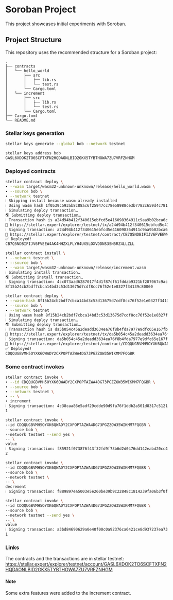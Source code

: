 # Soroban Project

This project showcases initial experiments with Soroban.

## Project Structure

This repository uses the recommended structure for a Soroban project:
```text
.
├── contracts
│   └── hello_world
│       ├── src
│       │   ├── lib.rs
│       │   └── test.rs
│       └── Cargo.toml
│   └── increment
│       ├── src
│       │   ├── lib.rs
│       │   └── test.rs
│       └── Cargo.toml
├── Cargo.toml
└── README.md
```
### Stellar keys generation 
```bash
stellar keys generate --global bob --network testnet
```
```bash
stellar keys address bob                                                                                                                                                  │
GASL6XDOK2TO6SCFTXFN2HQDAONLBID2GKX5TYBTHOWA7ZU7VRFZNHGM   
```

### Deployed contracts
```bash
stellar contract deploy \
∙ --wasm target/wasm32-unknown-unknown/release/hello_world.wasm \
∙ --source bob \
∙ --network testnet
ℹ Skipping install because wasm already installed
ℹ Using wasm hash 1f0539c593ab8c88ac6f25947cc78e58988ce3b7782c659d4c781be5fdeea553
ℹ Simulating deploy transaction…
🌎 Submitting deploy transaction…
ℹ Transaction hash is a24d94b412f340615ebfcd5e416098364911c9aa9b02bca6c00e84fb1381f111
🔗 https://stellar.expert/explorer/testnet/tx/a24d94b412f340615ebfcd5e416098364911c9aa9b02bca6c00e84fb1381f111
ℹ Signing transaction: a24d94b412f340615ebfcd5e416098364911c9aa9b02bca6c00e84fb1381f111
🔗 https://stellar.expert/explorer/testnet/contract/CB7Q5NDBIFIJV6FVEEW4AK4HHZXLFLYH4UX5LOXVDDNS3SN5RZ4LLZLL
✅ Deployed!
CB7Q5NDBIFIJV6FVEEW4AK4HHZXLFLYH4UX5LOXVDDNS3SN5RZ4LLZLL
```
```bash
stellar contract install \
∙ --network testnet \
∙ --source bob \
∙ --wasm target/wasm32-unknown-unknown/release/increment.wasm
ℹ Simulating install transaction…
🌎 Submitting install transaction…
ℹ Signing transaction: 4cc073aad6287017f4d1f87cf61fddab9321bf287067c9ac7a0f9432ba3799f9
8f15b24cb2bdf7cbca14bd3c53d13675d7cdf8cc76f52e1e0327f34139c80060
```
```bash
stellar contract deploy \
∙ --wasm-hash 8f15b24cb2bdf7cbca14bd3c53d13675d7cdf8cc76f52e1e0327f34139c80060 \
∙ --source bob \
∙ --network testnet
ℹ Using wasm hash 8f15b24cb2bdf7cbca14bd3c53d13675d7cdf8cc76f52e1e0327f34139c80060
ℹ Simulating deploy transaction…
🌎 Submitting deploy transaction…
ℹ Transaction hash is da5b054c45a2deadd3634ea76f8b4fda7977e9dfc65e167fb7cc5fb7f35080db
🔗 https://stellar.expert/explorer/testnet/tx/da5b054c45a2deadd3634ea76f8b4fda7977e9dfc65e167fb7cc5fb7f35080db
ℹ Signing transaction: da5b054c45a2deadd3634ea76f8b4fda7977e9dfc65e167fb7cc5fb7f35080db
🔗 https://stellar.expert/explorer/testnet/contract/CDQQUGBVMH5OYXK6QWADY2CXPOPTAZWA4DG73PGZZOW35WIKMM7FQGBR
✅ Deployed!
CDQQUGBVMH5OYXK6QWADY2CXPOPTAZWA4DG73PGZZOW35WIKMM7FQGBR
```
### Some contract invokes
```bash
stellar contract invoke \
∙ --id CDQQUGBVMH5OYXK6QWADY2CXPOPTAZWA4DG73PGZZOW35WIKMM7FQGBR \
∙ --source bob \
∙ --network testnet \
∙ -- \
∙ increment
ℹ Signing transaction: 4c38caa86e5adf29cdde90d9fa76f1ddb2a501d8317c5121ada1cc6092602e10
1
```
```bash
stellar contract invoke \
--id CDQQUGBVMH5OYXK6QWADY2CXPOPTAZWA4DG73PGZZOW35WIKMM7FQGBR \
--source bob \
--network testnet --send yes \
-- \
value
ℹ Signing transaction: f85921f073876f43f32fd9f73b6d2d0476dd142eabd20cc45e58f26ee1d4ed26
2
```
```bash
stellar contract invoke \
--id CDQQUGBVMH5OYXK6QWADY2CXPOPTAZWA4DG73PGZZOW35WIKMM7FQGBR \
--source bob \
--network testnet \
-- \
decrement
ℹ Signing transaction: f889897ea5003e5e260be39b9c22848c1814239fa06b3f0ffd41830c50ce5a46
```
```bash
stellar contract invoke \
--id CDQQUGBVMH5OYXK6QWADY2CXPOPTAZWA4DG73PGZZOW35WIKMM7FQGBR \
--source bob \
--network testnet --send yes \
-- \
value
ℹ Signing transaction: a3bd84690629a0e40f00c0a92376ca6421ce8d937237ea73a50904ea5da051b9
1
```

### Links
The contracts and the transactions are in stellar testnet: https://stellar.expert/explorer/testnet/account/GASL6XDOK2TO6SCFTXFN2HQDAONLBID2GKX5TYBTHOWA7ZU7VRFZNHGM

#### Note 
Some extra features were added to the increment contract.
